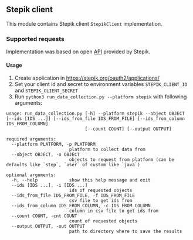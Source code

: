 ## Stepik client

This module contains Stepik client ``StepikClient`` implementation.

### Supported requests

Implementation was based on open [API](https://stepik.org/api/docs/) provided by Stepik.

#### Usage

1. Create application in https://stepik.org/oauth2/applications/
2. Set your client id and secret to environment variables `STEPIK_CLIENT_ID` and `STEPIK_CLIENT_SECRET`
3. Run `python3 run_data_collection.py --platform stepik` with following arguments:

```
usage: run_data_collection.py [-h] --platform stepik --object OBJECT [--ids [IDS ...]] [--ids_from_file IDS_FROM_FILE] [--ids_from_column IDS_FROM_COLUMN]
                              [--count COUNT] [--output OUTPUT]
                              
required arguments:
  --platform PLATFORM, -p PLATFORM
                        platform to collect data from
  --object OBJECT, -o OBJECT
                        objects to request from platform (can be defaults like `step`, `user` of custom like `java`)

optional arguments:
  -h, --help            show this help message and exit
  --ids [IDS ...], -i [IDS ...]
                        ids of requested objects
  --ids_from_file IDS_FROM_FILE, -f IDS_FROM_FILE
                        csv file to get ids from
  --ids_from_column IDS_FROM_COLUMN, -c IDS_FROM_COLUMN
                        column in csv file to get ids from
  --count COUNT, -cnt COUNT
                        count of requested objects
  --output OUTPUT, -out OUTPUT
                        path to directory where to save the results


